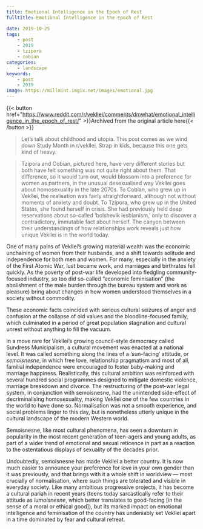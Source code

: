 ```yaml
---
title: Emotional Intelligence in the Epoch of Rest
fulltitle: Emotional Intelligence in the Epoch of Rest

date: 2019-10-25
tags:
    - post
    - 2019
    - tzipora
    - cobian
categories:
    - landscape
keywords:
    - post
    - 2019
image: https://millmint.imgix.net/images/emotional.jpg
---
```

{{< button href="https://www.reddit.com/r/vekllei/comments/dmwhat/emotional_intelligence_in_the_epoch_of_rest/" >}}Archived from the original article here{{< /button >}}

>Let’s talk about childhood and utopia. This post comes as we wind down Study Month in r/vekllei. Strap in kids, because this one gets kind of heavy.

>Tzipora and Cobian, pictured here, have very different stories but both have felt something was not quite right about them. That difference, so it would turn out, would blossom into a preference for women as partners, in the unusual desexualised way Vekllei goes about homosexuality in the late 2070s. To Cobian, who grew up in Vekllei, the realisation was fairly straightforward, although not without moments of anxiety and doubt. To Tzipora, who grew up in the United States, she found herself in crisis. She had previously held deep reservations about so-called ‘bolshevik lesbianism,’ only to discover a contradictory, immutable fact about herself. The canyon between their understandings of how relationships work reveals just how unique Vekllei is in the world today.

One of many pains of Vekllei’s growing material wealth was the economic unchaining of women from their husbands, and a shift towards solitude and independence for both men and women. For many, especially in the anxiety of the First Atomic War, lust became work, and marriages and birthrates fell quickly. As the poverty of post-war life developed into fledgling community-focused industry, so too did so-called “economic feminisation” (the abolishment of the male burden through the bureau system and work as pleasure) bring about changes in how women understood themselves in a society without commodity.

These economic facts coincided with serious cultural seizures of anger and confusion at the collapse of old values and the bloodline-focused family, which culminated in a period of great population stagnation and cultural unrest without anything to fill the vacuum.

In a move rare for Vekllei’s growing council-style democracy called Sundress Municipalism, a cultural movement was enacted at a national level. It was called something along the lines of a ‘sun-facing’ attitude, or *semoisnesne*, in which free love, relationship pragmatism and most of all, familial independence were encouraged to foster baby-making and marriage happiness. Realistically, this cultural ambition was reinforced with several hundred social programmes designed to mitigate domestic violence, marriage breakdown and divorce. The restructuring of the post-war legal system, in conjunction with semoisnesne, had the unintended side-effect of decriminalising homosexuality, making Vekllei one of the few countries in the world to have done so. Normalisation was not a smooth experience, and social problems linger to this day, but is nonetheless utterly unique in the cultural landscape of the modern Western world.

Semoisnesne, like most cultural phenomena, has seen a downturn in popularity in the most recent generation of teen-agers and young adults, as part of a wider trend of emotional and sexual reticence in part as a reaction to the ostentatious displays of sexuality of the decades prior.

Undoubtedly, semoisnesne has made Vekllei a better country. It is now much easier to announce your preference for love in your own gender than it was previously, and that brings with it a whole shift in worldview — most crucially of normalisation, where such things are tolerated and visible in everyday society. Like many ambitious progressive projects, it has become a cultural pariah in recent years (teens today sarcastically refer to their attitude as *lumoisnesne*, which better translates to good-facing \[in the sense of a moral or ethical good\]), but its marked impact on emotional intelligence and feminisation of the country has undeniably set Vekllei apart in a time dominated by fear and cultural retreat.

